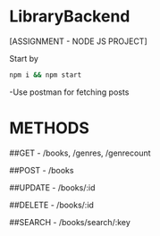 # LibraryBackend
[ASSIGNMENT - NODE JS PROJECT]

Start by
```sh
npm i && npm start
```
-Use postman for fetching posts

# METHODS

##GET - /books, /genres, /genrecount  

##POST - /books

##UPDATE - /books/:id

##DELETE - /books/:id

##SEARCH - /books/search/:key


